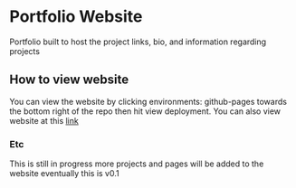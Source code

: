 # Portfolio Website
Portfolio built to host the project links, bio, and information regarding projects


## How to view website
You can view the website by clicking environments: github-pages towards the bottom right of the repo then hit view deployment. You can also view website at this [link](https://eyeswithoutface.github.io/Portfolio-website/)

### Etc
This is still in progress more projects and pages will be added to the website eventually this is v0.1
